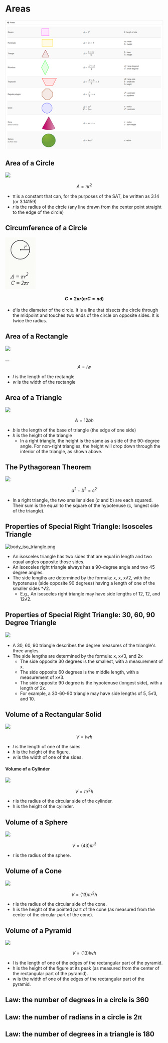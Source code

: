 # Areas

![](../../.gitbook/assets/area-formulas.png)

## Area of a Circle

![](https://blog.prepscholar.com/hs-fs/hubfs/Body_circles.png?width=97&name=Body_circles.png)

$$ A=πr^2$$ 

* π is a constant that can, for the purposes of the SAT, be written as 3.14 \(or 3.14159\)
* _r_ is the radius of the circle \(any line drawn from the center point straight to the edge of the circle\)

## Circumference of a Circle

![](../../.gitbook/assets/image.png)

#### $$C=2πr (or  C=πd)$$ 

* _d_ is the diameter of the circle. It is a line that bisects the circle through the midpoint and touches two ends of the circle on opposite sides. It is twice the radius.

## Area of a Rectangle

![](https://blog.prepscholar.com/hs-fs/hubfs/Body_rectangle.png?width=129&name=Body_rectangle.png)

 __$$A=lw$$ 

* _l_ is the length of the rectangle
* _w_ is the width of the rectangle

## Area of a Triangle

![](https://blog.prepscholar.com/hs-fs/hubfs/Body_triangle_non-special.png?width=128&name=Body_triangle_non-special.png)

$$A=12bh $$ 

* _b_ is the length of the base of triangle \(the edge of one side\)
* _h_ is the height of the triangle
  * In a right triangle, the height is the same as a side of the 90-degree angle. For non-right triangles, the height will drop down through the interior of the triangle, as shown above.

## The Pythagorean Theorem

![](https://blog.prepscholar.com/hs-fs/hubfs/body_pythag.png?width=114&name=body_pythag.png)

$$a^2+b^2=c^2$$ 

* In a right triangle, the two smaller sides \(_a_ and _b_\) are each squared. Their sum is the equal to the square of the hypotenuse \(c, longest side of the triangle\).

## Properties of Special Right Triangle: Isosceles Triangle

![body\_iso\_triangle.png](https://blog.prepscholar.com/hs-fs/hubfs/body_iso_triangle.png?width=103&height=107&name=body_iso_triangle.png)

* An isosceles triangle has two sides that are equal in length and two equal angles opposite those sides.
* An isosceles right triangle always has a 90-degree angle and two 45 degree angles.
* The side lengths are determined by the formula: x, x, x√2, with the hypotenuse \(side opposite 90 degrees\) having a length of one of the smaller sides \*√2.
  * E.g., An isosceles right triangle may have side lengths of 12, 12, and 12√2.

## Properties of Special Right Triangle: 30, 60, 90 Degree Triangle

![](https://blog.prepscholar.com/hs-fs/hubfs/body_306090_triangle.png?width=118&height=106&name=body_306090_triangle.png)

* A 30, 60, 90 triangle describes the degree measures of the triangle's three angles.
* The side lengths are determined by the formula: x, x√3, and 2x
  * The side opposite 30 degrees is the smallest, with a measurement of x.
  * The side opposite 60 degrees is the middle length, with a measurement of x√3.
  * The side opposite 90 degree is the hypotenuse \(longest side\), with a length of 2x.
  * For example, a 30-60-90 triangle may have side lengths of 5, 5√3, and 10.

## Volume of a Rectangular Solid

![](https://blog.prepscholar.com/hs-fs/hubfs/Body_rectangular_solid.png?width=114&name=Body_rectangular_solid.png)

$$V=lwh$$ 

* _l_ is the length of one of the sides.
* _h_ is the height of the figure.
* _w_ is the width of one of the sides.

#### Volume of a Cylinder

![](https://blog.prepscholar.com/hs-fs/hubfs/body_cylinder.png?width=112&name=body_cylinder.png)

$$V=πr^2h$$ 

* r is the radius of the circular side of the cylinder.
* h is the height of the cylinder.

## Volume of a Sphere

![](https://blog.prepscholar.com/hs-fs/hubfs/body_volumesphere.png?width=116&name=body_volumesphere.png)

$$V=(43)πr^3$$ 

* r is the radius of the sphere.

## Volume of a Cone

![](https://blog.prepscholar.com/hs-fs/hubfs/body_volumecone.png?width=110&name=body_volumecone.png)

$$V=(13)πr^2h$$ 

* r is the radius of the circular side of the cone.
* h is the height of the pointed part of the cone \(as measured from the center of the circular part of the cone\).

## Volume of a Pyramid

![](https://blog.prepscholar.com/hs-fs/hubfs/body_volumepyramid.png?width=114&name=body_volumepyramid.png)

$$V=(13)lwh$$ 

* l is the length of one of the edges of the rectangular part of the pyramid.
* h is the height of the figure at its peak \(as measured from the center of the rectangular part of the pyramid\).
* w is the width of one of the edges of the rectangular part of the pyramid.

## **Law: the number of degrees in a circle is 360**

## **Law: the number of radians in a circle is 2π**

## **Law: the number of degrees in a triangle is 180**

